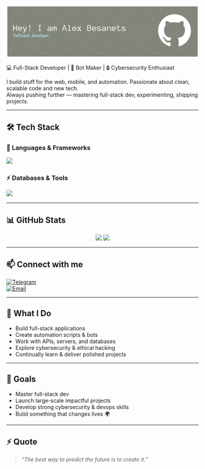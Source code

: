 ![Banner](./github-header-banner.png)

💻 Full-Stack Developer | 🤖 Bot Maker | 🔒 Cybersecurity Enthusiast  

I build stuff for the web, mobile, and automation. Passionate about clean, scalable code and new tech.  
Always pushing further — mastering full-stack dev, experimenting, shipping projects.

---

## 🛠️ Tech Stack  

### 🚀 Languages & Frameworks  
<p align="left">
  <img src="https://skillicons.dev/icons?i=js,ts,python,java,kotlin,react,nodejs,express,html,css,tailwind,androidstudio" />
</p>

### ⚡ Databases & Tools  
<p align="left">
  <img src="https://skillicons.dev/icons?i=mysql,postgres,mongodb,git,docker,linux,vscode" />
</p>

---

## 📊 GitHub Stats  
<p align="center">
  <img src="https://github-readme-stats.vercel.app/api?username=abesanets&show_icons=true&theme=tokyonight" height="180em"/>
  <img src="https://github-readme-stats.vercel.app/api/top-langs/?username=abesanets&layout=compact&theme=tokyonight" height="180em"/>
</p>


---

## 📫 Connect with me  
[![Telegram](https://img.shields.io/badge/Telegram-%40besanets-blue?logo=telegram)](https://t.me/besanets)  
[![Email](https://img.shields.io/badge/Email-abesanets%40gmail.com-red?logo=gmail)](mailto:abesanets@gmail.com)

---

## 🚀 What I Do  
- Build full-stack applications  
- Create automation scripts & bots  
- Work with APIs, servers, and databases  
- Explore cybersecurity & ethical hacking  
- Continually learn & deliver polished projects  

---

## 🎯 Goals  
- Master full-stack dev  
- Launch large-scale impactful projects  
- Develop strong cybersecurity & devops skills  
- Build something that changes lives 🌍  

---

## ⚡ Quote  
> *“The best way to predict the future is to create it.”*  
